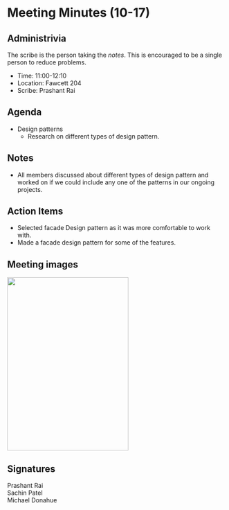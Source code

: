 
# Meeting Minutes (10-17)

## Administrivia
The scribe is the person taking the _notes_. This is encouraged to be a single person to reduce problems.
* Time: 11:00-12:10
* Location: Fawcett 204
* Scribe: Prashant Rai

## Agenda
* Design patterns
  * Research on different types of design pattern.

## Notes
* All members discussed about different types of design pattern and worked on if we could include any one of the patterns in our ongoing projects.


## Action Items
* Selected facade Design pattern as it was more comfortable to work with.
* Made a facade design pattern for some of the features.

## Meeting images
<img src="./Images/IMG_0110.jpg" width=280 height=400>

## Signatures
Prashant Rai  
Sachin Patel  
Michael Donahue
